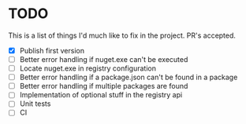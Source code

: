 # TODO
This is a list of things I'd much like to fix in the project. PR's accepted.

 - [x] Publish first version
 - [ ] Better error handling if nuget.exe can't be executed
 - [ ] Locate nuget.exe in registry configuration
 - [ ] Better error handling if a package.json can't be found in a package
 - [ ] Better error handling if multiple packages are found
 - [ ] Implementation of optional stuff in the registry api
 - [ ] Unit tests
 - [ ] CI

